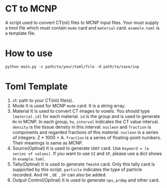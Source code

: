 # CT to MCNP

A script used to convert CT(nii) files to MCNP input files. Your must supply a tmol file which must contain `mode` card and `material` card. `examole.toml` is a template file.

# How to use

```
python main.py -c path/to/your/toml/file -d path/to/save/inp
```

# Toml Template

1. ct: path to your CT(nii) file(s).
2. Mode
   It is used for MCNP `mode` card. It is a string array.
3. Material
   It is used to convert CT images to voxels. You should type `[material.id]` for each material. `id` is the group and is used to generate `Mn` in MCNP.
   In each group, `hu_interval` indicates the CT value interval. `density` is the tissue density in this interval. `nucleon` and `fraction` is components and regarded fractions of this material. `nucleon` is a series of integers: Z * 1000 + A. `fraction` is a series of floating-point numbers. Their meanings is same as MCNP.
4. Source(Optinal)
   It is used to generate `SDEF` card. Use `keyword = [a series of values]`. If you want to use `SI` and `SP`, please use a dict shows in `example.toml`.
5. Tally(Optinal)
   It is used to generate `fmesh4` card. Only this tally card is supported by this script. `particle` indicates the type of particle recorded. And `FM `, `DE `, `DF` can also be added.
6. Output Control(Optinal)
   It is used to generate `nps`, `prdmp` and other card.
